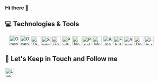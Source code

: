 ### Hi there 👋

## 💻 Technologies & Tools

<p align="center">

<img src="https://img.shields.io/badge/OpenJDK-000000.svg?style=for-the-badge&logo=OpenJDK&logoColor=white" alt="OpenJDK Badge" height="32">
<img src="https://img.shields.io/badge/Kotlin-7F52FF.svg?style=for-the-badge&logo=Kotlin&logoColor=white" alt="OpenJDK Badge" height="32">
<img src="https://img.shields.io/badge/Quarkus-4695EB?logo=quarkus&logoColor=fff&style=flat" alt="Quarkus Badge" height="30">
<img src="https://img.shields.io/badge/Spring-6DB33F?logo=spring&logoColor=fff&style=flat" alt="Spring Badge" height="30">
<img src="https://img.shields.io/badge/Go-00ADD8.svg?style=for-the-badge&logo=Go&logoColor=white" alt="Go Badge" height="30">
<img src="https://img.shields.io/badge/Python-3776AB.svg?style=for-the-badge&logo=Python&logoColor=white" alt="Python Badge" height="30">
<img src="https://img.shields.io/badge/Node.js-5FA04E.svg?style=for-the-badge&logo=nodedotjs&logoColor=white" alt="Node Badge" height="30">
<img src="https://img.shields.io/badge/PostgreSQL-4169E1.svg?style=for-the-badge&logo=PostgreSQL&logoColor=white" alt="PostgreSQL Badge" height="30">
<img src="https://img.shields.io/badge/MongoDB-47A248.svg?style=for-the-badge&logo=MongoDB&logoColor=white" alt="MongoDB Badge" height="30">
<img src="https://img.shields.io/badge/Amazon%20Web%20Services-232F3E.svg?style=for-the-badge&logo=Amazon-Web-Services&logoColor=white" alt="Amazon AWS Badge" height="31">
<img src="https://img.shields.io/badge/Flutter-02569B.svg?style=for-the-badge&logo=Flutter&logoColor=white" alt="Flutter Badge" height="30">
<img src="https://img.shields.io/badge/Apache%20Kafka-231F20.svg?style=for-the-badge&logo=Apache-Kafka&logoColor=white" alt="Apache Kafka Badge" height="30">
<img src="https://img.shields.io/badge/Docker-2496ED.svg?style=for-the-badge&logo=Docker&logoColor=white" alt="Docker Badge" height="30">
<img src="https://img.shields.io/badge/Linux-FCC624.svg?style=for-the-badge&logo=Linux&logoColor=black" alt="Linux Badge" height="30">

## 🎯 Let's Keep in Touch and Follow me 

<a href="https://www.linkedin.com/in/andrevalverdebrazil/">
  <img src="https://img.shields.io/badge/LinkedIn-0A66C2?logo=linkedin&logoColor=fff&style=flat" alt="LinkedIn Badge" height="30">
</a>
